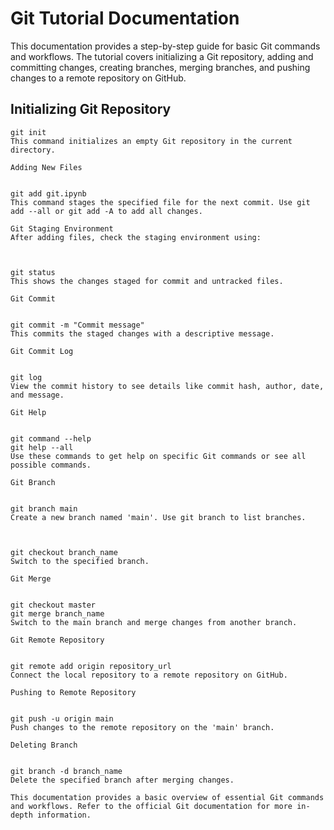 # Git Tutorial Documentation

This documentation provides a step-by-step guide for basic Git commands and workflows. The tutorial covers initializing a Git repository, adding and committing changes, creating branches, merging branches, and pushing changes to a remote repository on GitHub.

## Initializing Git Repository

```shell
git init
This command initializes an empty Git repository in the current directory.

Adding New Files
 
 
git add git.ipynb
This command stages the specified file for the next commit. Use git add --all or git add -A to add all changes.

Git Staging Environment
After adding files, check the staging environment using:

 
 
git status
This shows the changes staged for commit and untracked files.

Git Commit
 
 
git commit -m "Commit message"
This commits the staged changes with a descriptive message.

Git Commit Log
 
 
git log
View the commit history to see details like commit hash, author, date, and message.

Git Help
 
 
git command --help
git help --all
Use these commands to get help on specific Git commands or see all possible commands.

Git Branch
 
 
git branch main
Create a new branch named 'main'. Use git branch to list branches.

 
 
git checkout branch_name
Switch to the specified branch.

Git Merge
 
 
git checkout master
git merge branch_name
Switch to the main branch and merge changes from another branch.

Git Remote Repository
 
 
git remote add origin repository_url
Connect the local repository to a remote repository on GitHub.

Pushing to Remote Repository
 
 
git push -u origin main
Push changes to the remote repository on the 'main' branch.

Deleting Branch
 
 
git branch -d branch_name
Delete the specified branch after merging changes.

This documentation provides a basic overview of essential Git commands and workflows. Refer to the official Git documentation for more in-depth information.